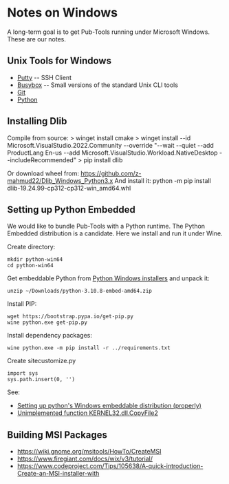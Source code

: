 # Notes on Windows

A long-term goal is to get Pub-Tools running under Microsoft Windows. These
are our notes.

## Unix Tools for Windows

* [Putty](https://www.putty.org/) -- SSH Client
* [Busybox](https://frippery.org/busybox/) -- Small versions of the standard Unix CLI tools
* [Git](https://git-scm.com/download/win)
* [Python](https://www.python.org/downloads/windows/)

## Installing Dlib

Compile from source:
    > winget install cmake
    > winget install --id Microsoft.VisualStudio.2022.Community --override "--wait --quiet --add ProductLang En-us --add Microsoft.VisualStudio.Workload.NativeDesktop --includeRecommended"
    > pip install dlib

Or download wheel from:
	https://github.com/z-mahmud22/Dlib_Windows_Python3.x
And install it:
    python -m pip install dlib-19.24.99-cp312-cp312-win_amd64.whl

## Setting up Python Embedded

We would like to bundle Pub-Tools with a Python runtime. The
Python Embedded distribution is a candidate. Here we install
and run it under Wine.

Create directory:

    mkdir python-win64
    cd python-win64

Get embeddable Python from [Python Windows installers](https://www.python.org/downloads/windows/)
and unpack it:

    unzip ~/Downloads/python-3.10.8-embed-amd64.zip

Install PIP:

    wget https://bootstrap.pypa.io/get-pip.py
    wine python.exe get-pip.py

Install dependency packages:

    wine python.exe -m pip install -r ../requirements.txt

Create sitecustomize.py

    import sys
    sys.path.insert(0, '')

See:

* [Setting up python's Windows embeddable distribution (properly)](https://dev.to/fpim/setting-up-python-s-windows-embeddable-distribution-properly-1081)
* [Unimplemented function KERNEL32.dll.CopyFile2](https://forum.winehq.org/viewtopic.php?t=39119)

## Building MSI Packages

* https://wiki.gnome.org/msitools/HowTo/CreateMSI
* https://www.firegiant.com/docs/wix/v3/tutorial/
* https://www.codeproject.com/Tips/105638/A-quick-introduction-Create-an-MSI-installer-with
